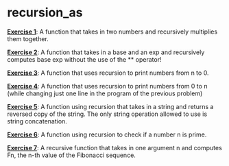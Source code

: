 # recursion_as
**[Exercise 1](./Ex1.py)**: A function that takes in two numbers and recursively multiplies them together.  

**[Exercise 2](./Ex2.py)**: A function that takes in a base and an exp and recursively computes base exp without the use of the ** operator!  
  
**[Exercise 3](./Ex3.py)**: A function that uses recursion to print numbers from n to 0.  
  
**[Exercise 4](./Ex4.py)**: A function that uses recursion to print numbers from 0 to n (while changing just one line in the program of the previous problem)  
  
**[Exercise 5](./Ex5.py)**: A function using recursion that takes in a string and returns a reversed copy of the
string. The only string operation allowed to use is string concatenation.  
  
**[Exercise 6](./Ex6.py)**: A function using recursion to check if a number n is prime.  
  
**[Exercise 7](./Ex7.py)**: A recursive function that takes in one argument n and computes Fn, the n-th value
of the Fibonacci sequence.

